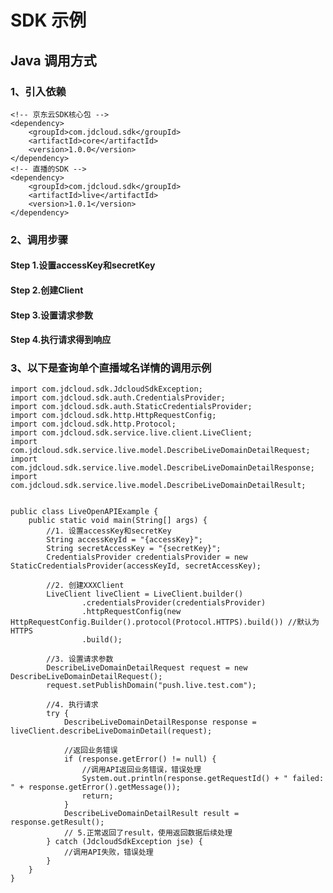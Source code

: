 # SDK 示例

## Java 调用方式

### 1、引入依赖

    <!-- 京东云SDK核心包 -->
    <dependency>
        <groupId>com.jdcloud.sdk</groupId>
        <artifactId>core</artifactId>
        <version>1.0.0</version>
    </dependency>
    <!-- 直播的SDK -->
    <dependency>
        <groupId>com.jdcloud.sdk</groupId>
        <artifactId>live</artifactId>
        <version>1.0.1</version>
    </dependency>
    
### 2、调用步骤

#### Step 1.设置accessKey和secretKey

#### Step 2.创建Client

#### Step 3.设置请求参数

#### Step 4.执行请求得到响应


### 3、以下是查询单个直播域名详情的调用示例

    import com.jdcloud.sdk.JdcloudSdkException;
    import com.jdcloud.sdk.auth.CredentialsProvider;
    import com.jdcloud.sdk.auth.StaticCredentialsProvider;
    import com.jdcloud.sdk.http.HttpRequestConfig;
    import com.jdcloud.sdk.http.Protocol;
    import com.jdcloud.sdk.service.live.client.LiveClient;
    import com.jdcloud.sdk.service.live.model.DescribeLiveDomainDetailRequest;
    import com.jdcloud.sdk.service.live.model.DescribeLiveDomainDetailResponse;
    import com.jdcloud.sdk.service.live.model.DescribeLiveDomainDetailResult;
     
     
    public class LiveOpenAPIExample {
        public static void main(String[] args) {
            //1. 设置accessKey和secretKey
            String accessKeyId = "{accessKey}";
            String secretAccessKey = "{secretKey}";
            CredentialsProvider credentialsProvider = new StaticCredentialsProvider(accessKeyId, secretAccessKey);
     
            //2. 创建XXXClient
            LiveClient liveClient = LiveClient.builder()
                    .credentialsProvider(credentialsProvider)
                    .httpRequestConfig(new HttpRequestConfig.Builder().protocol(Protocol.HTTPS).build()) //默认为HTTPS
                    .build();
     
            //3. 设置请求参数
            DescribeLiveDomainDetailRequest request = new DescribeLiveDomainDetailRequest();
            request.setPublishDomain("push.live.test.com");
     
            //4. 执行请求
            try {
                DescribeLiveDomainDetailResponse response = liveClient.describeLiveDomainDetail(request);
     
                //返回业务错误
                if (response.getError() != null) {
                    //调用API返回业务错误，错误处理
                    System.out.println(response.getRequestId() + " failed: " + response.getError().getMessage());
                    return;
                }
                DescribeLiveDomainDetailResult result = response.getResult();
                // 5.正常返回了result，使用返回数据后续处理
            } catch (JdcloudSdkException jse) {
                //调用API失败，错误处理
            }
        }
    }
    
